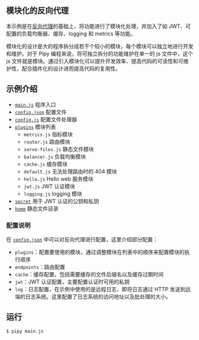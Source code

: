 ## 模块化的反向代理

本示例是在[反向代理](../serve/)的基础上，将功能进行了模块化处理，并加入了如 JWT、可配置的负载均衡器、缓存、logging 和 metrics 等功能。

模块化的设计是大的程序拆分成若干个较小的模块，每个模块可以独立地进行开发和维护。对于 Pipy 编程来说，将可独立拆分的功能维护在单一的 js 文件中，这个 js 文件就是模块。通过引入模块化可以提升开发效率、提高代码的可读性和可维护性，配合插件化的设计进而提高代码的复用性。

## 示例介绍

- [`main.js`](./main.js) 程序入口
- [`config.json`](./config.json) 配置文件
- [`config.js`](./config.js) 配置文件处理器
- [`plugins`](./plugins/) 模块列表
  - `metrics.js` 指标模块
  - `router.js` 路由模块
  - `serve-files.js` 静态文件模块
  - `balancer.js` 负载均衡模块
  - `cache.js` 缓存模块
  - `default.js` 无法处理路由时的 404 模块
  - `hello.js` Hello web 服务模块
  - `jwt.js` JWT 认证模块
  - `logging.js` logging 模块
- [`secret`](./secret/) 用于 JWT 认证的公钥和私钥
- [`home`](./home/) 静态文件目录

### 配置说明

在 [`config.json`](./config.json) 中可以对反向代理进行配置，这里介绍部分配置：

- `plugins`：配置要使用的模块，通过调整模块在列表中的顺序来配置模块的执行顺序
- `endpoints`：路由配置
- `cache`：缓存配置，包括需要缓存的文件后缀名以及缓存过期时间
- `jwt`：JWT 认证配置，主要配置认证时可用的私钥
- `log`：日志配置，在示例中使用的是远程日志，即将日志通过 HTTP 发送到远端的日志系统。这里配置了日志系统的访问地址以及批处理的大小。

## 运行

```shell
$ pipy main.js
```